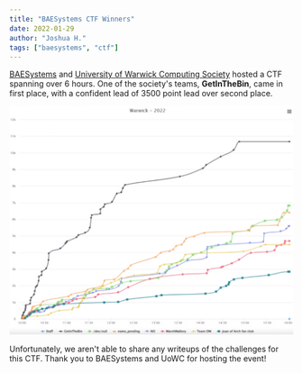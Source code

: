 ```yaml
---
title: "BAESystems CTF Winners"
date: 2022-01-29
author: "Joshua H."
tags: ["baesystems", "ctf"]
---
```


[BAESystems](https://www.baesystems.com/) and [University of Warwick Computing Society](https://uwcs.co.uk/) hosted a CTF spanning over 6 hours. One of the society's teams, **GetInTheBin**, came in first place, with a confident lead of 3500 point lead over second place.

![Leaderboard of BAESystems / CompSoc CTF](compsocctf.png)

Unfortunately, we aren't able to share any writeups of the challenges for this CTF. Thank you to BAESystems and UoWC for hosting the event! 